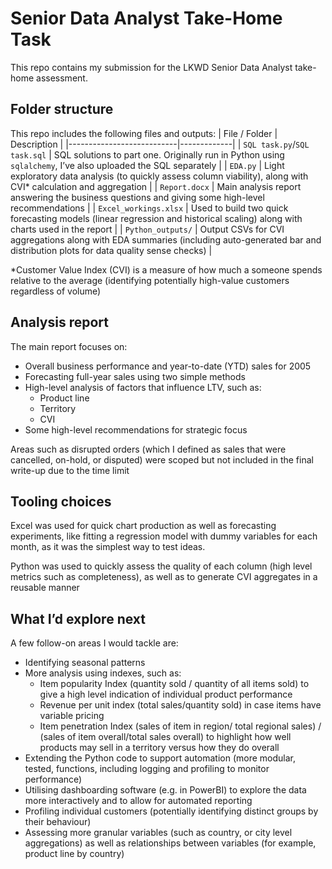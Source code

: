 # Senior Data Analyst Take-Home Task

This repo contains my submission for the LKWD Senior Data Analyst take-home assessment. 

## Folder structure
This repo includes the following files and outputs:
| File / Folder              | Description |
|---------------------------|-------------|
| `SQL task.py`/`SQL task.sql` | SQL solutions to part one. Originally run in Python using `sqlalchemy`, I’ve also uploaded the SQL separately |
| `EDA.py`                  | Light exploratory data analysis (to quickly assess column viability), along with CVI* calculation and aggregation |
| `Report.docx`             | Main analysis report answering the business questions and giving some high-level recommendations |
| `Excel_workings.xlsx`     | Used to build two quick forecasting models (linear regression and historical scaling) along with charts used in the report |
| `Python_outputs/`         | Output CSVs for CVI aggregations along with EDA summaries (including auto-generated bar and distribution plots for data quality sense checks) |

*Customer Value Index (CVI) is a measure of how much a someone spends relative to the average (identifying potentially high-value customers regardless of volume)

## Analysis report
The main report focuses on:
- Overall business performance and year-to-date (YTD) sales for 2005
- Forecasting full-year sales using two simple methods
- High-level analysis of factors that influence LTV, such as:
	- Product line
	- Territory 
	- CVI
- Some high-level recommendations for strategic focus

Areas such as disrupted orders (which I defined as sales that were cancelled, on-hold, or disputed) were scoped but not included in the final write-up due to the time limit

## Tooling choices

Excel was used for quick chart production as well as forecasting experiments, like fitting a regression model with dummy variables for each month, as it was the simplest way to test ideas.

Python was used to quickly assess the quality of each column (high level metrics such as completeness), as well as to generate CVI aggregates in a reusable manner

## What I’d explore next
A few follow-on areas I would tackle are:
- Identifying seasonal patterns
- More analysis using indexes, such as:
	- Item popularity Index (quantity sold / quantity of all items sold) to give a high level indication of individual product performance
	- Revenue per unit index (total sales/quantity sold) in case items have variable pricing 
	- Item penetration Index (sales of item in region/ total regional sales) / (sales of item overall/total sales overall) to highlight how well products may sell in a territory versus how they do overall
- Extending the Python code to support automation (more modular, tested, functions, including logging and profiling to monitor performance)
- Utilising dashboarding software (e.g. in PowerBI) to explore the data more interactively and to allow for automated reporting
- Profiling individual customers (potentially identifying distinct groups by their behaviour)
- Assessing more granular variables (such as country, or city level aggregations) as well as relationships between variables (for example, product line by country)

